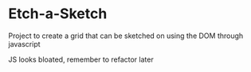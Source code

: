 # Etch-a-Sketch

Project to create a grid that can be sketched on using the DOM through javascript

JS looks bloated, remember to refactor later